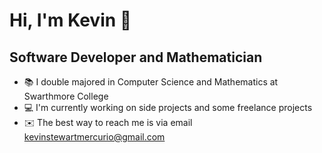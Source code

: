 <!-- # Hi, I'm Kevin 👋 -->

<!--
**kstewartmercurio/kstewartmercurio** is a ✨ _special_ ✨ repository because its `README.md` (this file) appears on your GitHub profile.

Here are some ideas to get you started:

- 🔭 I’m currently working on ...
- 🌱 I’m currently learning ...
- 👯 I’m looking to collaborate on ...
- 🤔 I’m looking for help with ...
- 💬 Ask me about ...
- 📫 How to reach me: ...
- 😄 Pronouns: ...
- ⚡ Fun fact: ...
-->

# Hi, I'm Kevin 🐸

## Software Developer and Mathematician

- 📚 I double majored in Computer Science and Mathematics at Swarthmore College
- 💻 I'm currently working on side projects and some freelance projects
- ✉️ The best way to reach me is via email [kevinstewartmercurio@gmail.com](mailto:kevinstewartmercurio@gmail.com) 
